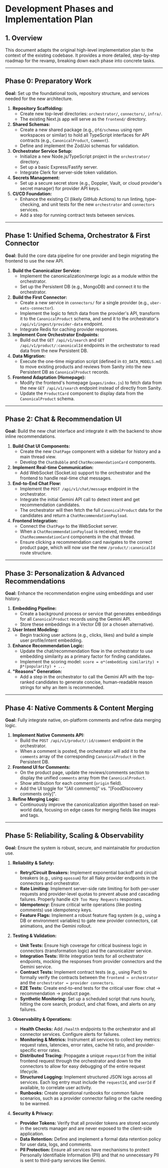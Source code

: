 # Development Phases and Implementation Plan

## 1. Overview

This document adapts the original high-level implementation plan to the context of the existing codebase. It provides a more detailed, step-by-step roadmap for the revamp, breaking down each phase into concrete tasks.

---

## Phase 0: Preparatory Work

**Goal:** Set up the foundational tools, repository structure, and services needed for the new architecture.

1.  **Repository Scaffolding:**
    -   Create new top-level directories: `orchestrator/`, `connectors/`, `infra/`.
    -   The existing Next.js app will serve as the `frontend/` directory.
2.  **Shared Schemas:**
    -   Create a new shared package (e.g., `@fd/schemas` using npm workspaces or similar) to hold all TypeScript interfaces for API contracts (e.g., `CanonicalProduct`, `Comment`).
    -   Define and implement the Zod/Joi schemas for validation.
3.  **Orchestrator Service Setup:**
    -   Initialize a new Node.js/TypeScript project in the `orchestrator/` directory.
    -   Set up a basic Express/Fastify server.
    -   Integrate Clerk for server-side token validation.
4.  **Secrets Management:**
    -   Set up a secure secret store (e.g., Doppler, Vault, or cloud provider's secret manager) for provider API keys.
5.  **CI/CD Foundation:**
    -   Enhance the existing CI (likely GitHub Actions) to run linting, type-checking, and unit tests for the new `orchestrator` and `connectors` services.
    -   Add a step for running contract tests between services.

---

## Phase 1: Unified Schema, Orchestrator & First Connector

**Goal:** Build the core data pipeline for one provider and begin migrating the frontend to use the new API.

1.  **Build the Canonicalizer Service:**
    -   Implement the canonicalization/merge logic as a module within the orchestrator.
    -   Set up the Persistent DB (e.g., MongoDB) and connect it to the orchestrator.
2.  **Build the First Connector:**
    -   Create a new service in `connectors/` for a single provider (e.g., `uber-eats-connector`).
    -   Implement the logic to fetch data from the provider's API, transform it to the `CanonicalProduct` schema, and send it to the orchestrator's `/api/v1/ingest/provider-data` endpoint.
    -   Integrate Redis for caching provider responses.
3.  **Implement Core Orchestrator Endpoints:**
    -   Build out the `GET /api/v1/search` and `GET /api/v1/product/:canonicalId` endpoints in the orchestrator to read data from the new Persistent DB.
4.  **Data Migration:**
    -   Execute the one-time migration script (defined in `03_DATA_MODELS.md`) to move existing products and reviews from Sanity into the new Persistent DB as `CanonicalProduct` records.
5.  **Frontend Adaptation (Homepage):**
    -   Modify the frontend's homepage (`pages/index.js`) to fetch data from the new `GET /api/v1/search` endpoint instead of directly from Sanity.
    -   Update the `ProductCard` component to display data from the `CanonicalProduct` schema.

---

## Phase 2: Chat & Recommendation UI

**Goal:** Build the new chat interface and integrate it with the backend to show inline recommendations.

1.  **Build Chat UI Components:**
    -   Create the new `ChatPage` component with a sidebar for history and a main thread view.
    -   Develop the `ChatBubble` and `ChatRecommendationCard` components.
2.  **Implement Real-time Communication:**
    -   Add WebSocket (Socket.io) support to the orchestrator and the frontend to handle real-time chat messages.
3.  **End-to-End Chat Flow:**
    -   Implement the `POST /api/v1/chat/message` endpoint in the orchestrator.
    -   Integrate the initial Gemini API call to detect intent and get recommendation candidates.
    -   The orchestrator will then fetch the full `CanonicalProduct` data for the candidates and return a `ChatRecommendationPayload`.
4.  **Frontend Integration:**
    -   Connect the `ChatPage` to the WebSocket server.
    -   When a `ChatRecommendationPayload` is received, render the `ChatRecommendationCard` components in the chat thread.
    -   Ensure clicking a recommendation card navigates to the correct product page, which will now use the new `/product/:canonicalId` route structure.

---

## Phase 3: Personalization & Advanced Recommendations

**Goal:** Enhance the recommendation engine using embeddings and user history.

1.  **Embedding Pipeline:**
    -   Create a background process or service that generates embeddings for all `CanonicalProduct` records using the Gemini API.
    -   Store these embeddings in a Vector DB (or a chosen alternative).
2.  **User Intent Modeling:**
    -   Begin tracking user actions (e.g., clicks, likes) and build a simple user profile/intent embedding.
3.  **Enhance Recommendation Logic:**
    -   Update the chat/recommendation flow in the orchestrator to use embedding similarity as a primary factor for finding candidates.
    -   Implement the scoring model: `score = α*(embedding similarity) + β*(popularity) + ...`
4.  **"Reasons" Generation:**
    -   Add a step in the orchestrator to call the Gemini API with the top-ranked candidates to generate concise, human-readable reason strings for why an item is recommended.

---

## Phase 4: Native Comments & Content Merging

**Goal:** Fully integrate native, on-platform comments and refine data merging logic.

1.  **Implement Native Comments API:**
    -   Build the `POST /api/v1/product/:id/comment` endpoint in the orchestrator.
    -   When a comment is posted, the orchestrator will add it to the `comments` array of the corresponding `CanonicalProduct` in the Persistent DB.
2.  **Frontend UI for Comments:**
    -   On the product page, update the reviews/comments section to display the unified `comments` array from the `CanonicalProduct`.
    -   Show attribution for each comment (`origin` field).
    -   Add the UI toggle for "[All comments]" vs. "[FoodDiscovery comments only]".
3.  **Refine Merging Logic:**
    -   Continuously improve the canonicalization algorithm based on real-world data, focusing on edge cases for merging fields like images and tags.

---

## Phase 5: Reliability, Scaling & Observability

**Goal:** Ensure the system is robust, secure, and maintainable for production use.

1.  **Reliability & Safety:**
    -   **Retry/Circuit Breakers:** Implement exponential backoff and circuit breakers (e.g., using `opossum`) for all flaky provider endpoints in the connectors and orchestrator.
    -   **Rate Limiting:** Implement server-side rate limiting for both per-user requests and provider-level quotas to prevent abuse and cascading failures. Properly handle `429 Too Many Requests` responses.
    -   **Idempotency:** Ensure critical write operations (like posting comments) use idempotency keys.
    -   **Feature Flags:** Implement a robust feature flag system (e.g., using a DB or environment variables) to gate new provider connectors, cat animations, and the Gemini rollout.

2.  **Testing & Validation:**
    -   **Unit Tests:** Ensure high coverage for critical business logic in connectors (transformation logic) and the canonicalizer service.
    -   **Integration Tests:** Write integration tests for all orchestrator endpoints, mocking the responses from provider connectors and the Gemini service.
    -   **Contract Tests:** Implement contract tests (e.g., using Pact) to formally verify the contracts between the `frontend ↔ orchestrator` and the `orchestrator ↔ provider connectors`.
    -   **E2E Tests:** Create end-to-end tests for the critical user flow: chat → recommendation → product page.
    -   **Synthetic Monitoring:** Set up a scheduled script that runs hourly, hitting the core search, product, and chat flows, and alerts on any failures.

3.  **Observability & Operations:**
    -   **Health Checks:** Add `/health` endpoints to the orchestrator and all connector services. Configure alerts for failures.
    -   **Monitoring & Metrics:** Instrument all services to collect key metrics: request rates, latencies, error rates, cache hit ratio, and provider-specific error rates.
    -   **Distributed Tracing:** Propagate a unique `requestId` from the initial frontend request through the orchestrator and down to the connectors to allow for easy debugging of the entire request lifecycle.
    -   **Structured Logging:** Implement structured JSON logs across all services. Each log entry must include the `requestId`, and `userId` if available, to correlate user activity.
    -   **Runbooks:** Create operational runbooks for common failure scenarios, such as a provider connector failing or the cache needing to be warmed.

4.  **Security & Privacy:**
    -   **Provider Tokens:** Verify that all provider tokens are stored securely in the secrets manager and are never exposed to the client-side application.
    -   **Data Retention:** Define and implement a formal data retention policy for user data, logs, and comments.
    -   **PII Protection:** Ensure all services have mechanisms to protect Personally Identifiable Information (PII) and that no unnecessary PII is sent to third-party services like Gemini.
